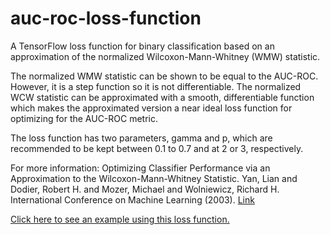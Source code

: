 # auc-roc-loss-function

A TensorFlow loss function for binary classification based on an approximation of the normalized Wilcoxon-Mann-Whitney (WMW) statistic.
 
The normalized WMW statistic can be shown to be equal to the AUC-ROC. However, it is a step function so it is not differentiable. The normalized WCW statistic can be approximated with a smooth, differentiable function which makes the approximated version a near ideal loss function for optimizing for the AUC-ROC metric.
    
The loss function has two parameters, gamma and p, which are recommended to be kept between 0.1 to 0.7 and at 2 or 3, respectively.
    
For more information:
Optimizing Classifier Performance via an Approximation to the Wilcoxon-Mann-Whitney Statistic. Yan, Lian and Dodier, Robert H. and Mozer, Michael and Wolniewicz, Richard H. International Conference on Machine Learning (2003). [Link](https://www.aaai.org/Papers/ICML/2003/ICML03-110.pdf)

[Click here to see an example using this loss function.](https://github.com/MichaelABryant/tps-aug-2022/blob/main/logistic-regression-with-custom-loss-function.ipynb)
